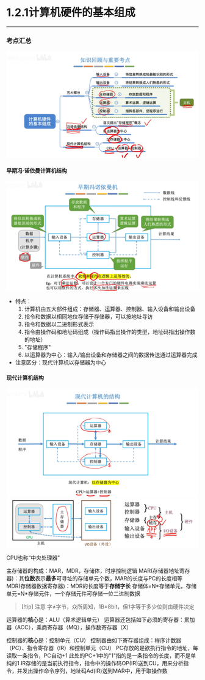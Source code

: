 # 1.2.1计算机硬件的基本组成

---

### 考点汇总

![](assets/Pasted%20image%2020250304230140.png)


#### 早期冯·诺依曼计算机结构

![](assets/Pasted%20image%2020250304230242.png)

- 特点：
	1. 计算机由五大部件组成：存储器、运算器、控制器、输入设备和输出设备
	2. 指令和数据以相同地位存储于存储器，可以按地址寻访
	3. 指令和数据以二进制形式表示
	4. 指令由操作码和地址码组成（操作码指出操作的类型，地址码指出操作数的地址）
	5. "存储程序"
	6. 以运算器为中心：输入/输出设备和存储器之间的数据传送通过运算器完成
- 注意区分：现代计算机以存储器为中心
#### 现代计算机结构

![](assets/Pasted%20image%2020250304230541.png)
![](assets/Pasted%20image%2020250304230559.png)

CPU也称“中央处理器”

主存储器的构成：MAR，MDR，存储体，时序控制逻辑
	MAR(存储器地址寄存器)：其**位数**表示**最多**可寻址的存储单元个数，MAR的长度与PC的长度相等
	MDR(存储器数据寄存器)：MDR的长度等于**存储字长**
	存储体=N\*存储单元，存储单元=N\*存储元件，一个存储元件可存储一位二进制数据

>[!tip] 注意
>字$\neq$字节，众所周知，1B=8bit，但1字等于多少位则由硬件决定

运算器的**核心**是：ALU（算术逻辑单元）
运算器还包括如下必须的寄存器：累加器（ACC），乘商寄存器（MQ），操作数寄存器（X）

控制器的**核心**是：控制单元（CU）
控制器由如下寄存器组成：程序计数器（PC）、指令寄存器（IR）和控制单元（CU）
PC存放的是欲执行指令的地址，每读取一条指令，PC自动+1
	此处的PC+1中的"1"指的是一条指令的长度，而不是单纯的1
IR存储的是当前执行指令，指令中的操作码OP(IR)送到CU，用来分析指令，并发出操作命令序列，地址码Ad(IR)送到MAR中，用于取操作数